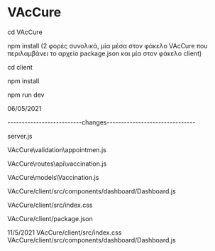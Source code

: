 # VAcCure

cd VAcCure

npm install (2 φορές συνολικά, μία μέσα στον φάκελο VAcCure που περιλαμβάνει το αρχείο package.json και μία στον φάκελο client)

cd client

npm install

npm run dev 







06/05/2021

--------------------------changes-------------------------------

server.js

VAcCure\validation\appointmen.js

VAcCure\routes\api\vaccination.js

VAcCure\models\Vaccination.js


VAcCure/client/src/components/dashboard/Dashboard.js 

VAcCure/client/src/index.css

VAcCure/client/package.json

11/5/2021
VAcCure/client/src/index.css
VAcCure/client/src/components/dashboard/Dashboard.js
